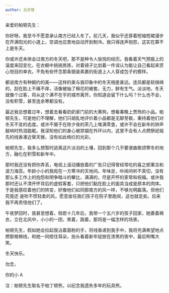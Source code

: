 ```yaml
---
author: 吕彦慧
---
```

亲爱的帕顿先生：

你好呀。我至今不愿意承认南方已经入冬了。前几天，我似乎还穿着短袖短裙漫步在开满阳光的小道上，空调也应景地自动开到制冷。我只得连声抱怨，这实在算不上是冬天。

你或许还未体会过南方的冬天吧，那不是种令人愉悦的经历。我看着天气预报上的温度来回变化，在衣橱中挑挑拣拣，对着镜子比划着一件误认为能让自己看起来赏心悦目的单衣。不免有些怀念那条银装素裹的街道上人人穿成包子的模样。

都说南方有种婉约的美——这样的美与我印象中的冬天相差甚远。连风都是软绵绵的，刮在脸上不痛不痒，活像被抽了棉花的被套，无力，鲜有生气。淡淡地，冬天就像个过客，将从这个满不在乎的城市离开。你知道会留下什么吗？什么也不会，没有积雪，甚至连余寒都没有。

最近我总想着过年，想着去看看奶奶家门前的大黄狗，想看春晚上贾玲的小品。帕顿先生，可是他们不理解，他们只胡乱地评价着小品都是无聊至极，秉持着他们对冬天不变的态度。或许不屑于在除夕夜的茶几上堆满零食，或许不会在新年的钟声敲响时热泪盈眶。我深知他们的身心被禁锢在外环以内，这里不会有人点燃祭祀祖先的线香凑近窜天猴，没有如此绚烂的光彩。

帕顿先生，我多么想暂时逃离这片淡泊的土壤，回到那个几乎要谱曲歌颂寒冬的地方，融化在积雪和新年中。

那时我还没有把你弄丢，电视上滚动播放着的广告只记得曾经常吃的喜之郎果冻和波力海苔。年龄小小的我宛在一方寒冷的天地间。年味足，吵闹间听不真切，没有那么多工作上的抱怨和明争暗斗的攀比，满满的，尽是开怀的家常和祝福。或许我那时还认不清开怀背后的虚假客套，只把他们黏在脸上的面具当成是原本的肉体。于是我感叹着他们的转变，好像他们如同那南方的风一样，不够光明磊落。但他们究竟还
是吹不惯轻柔的风，愿意放任我们孩子在院子里跑闹，这也就足矣。后来我不再责怪他们了。

午夜梦回时，我甚至想着，倘若十几年后，我带一个五六岁的孩子回家，她裹着棉衣，立在北风中，小小的一团，笑着，跳着，那将是一幅怎样的场景。

帕顿先生，假如她会拉起我沾着面粉的手，将线香递到我手中，我将充满希望地点燃那根棉线，和她一同捂住耳朵，抬头看着新年绽放在漆黑的夜中，最后咧嘴大笑。

冬天快乐。

勿念，

你的小 A








注：帕顿先生取名于帕丁顿熊，以纪念我遗失多年的玩具熊。

